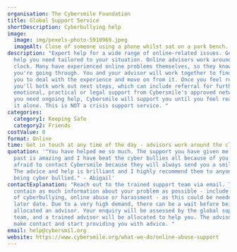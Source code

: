 ```yaml
---
organisation: The Cybersmile Foundation
title: Global Support Service
shortDescription: Cyberbullying help
image:
  image: img/pexels-photo-5910969.jpeg
  imageAlt: Close of someone using a phone whilst sat on a park bench.
description: "Expert help for a wide range of online-related issues. Get the
  help you need tailored to your situation. Online advisors work around the
  clock. Many have experienced online problems themselves, so they know what
  you're going through. You and your advisor will work together to find ways for
  you to deal with the experience and move on from it. Once you feel ready,
  you'll botk work out next steps, which can include referral for further
  emotional, practical or legal support from Cybersmile's approved network. If
  you need ongoing help, Cybersmile will support you until you feel ready to go
  it alone. This is NOT a crisis support service. "
categories:
  category1: Keeping Safe
  category2: Friends
costValue: 0
format: Online
time: Get in touch at any time of the day - advisors work around the clock
quotation: '"You have helped me so much. The support you have given me in the
  past is amazing and I have beat the cyber bullies all because of you. Never be
  afraid to contact Cybersmile because they will always send you a smile back!
  The advice and help is brilliant and I highly recommend them to anyone who is
  being cyber bullied." - Abigail'
contactExplanation: "Reach out to the trained support team via email. The email should
  contain as much information about your problem as possible - include evidence
  of cyberbullying, online abuse or harassment - as this could be needed at a
  later date. Due to a very high demand, there can be a wait before being
  allocated an advisor. Your enquiry will be assessed by the global support
  team, and a trained advisor will be allocated to help you. The advisor will
  make contact and start providing you with advice. "
email: help@cybersmil.org
website: https://www.cybersmile.org/what-we-do/online-abuse-support
---
```

